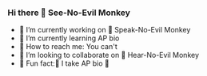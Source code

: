 ### Hi there 🙈 See-No-Evil Monkey


- 🐒 I’m currently working on 🙊 Speak-No-Evil Monkey
- 🐒 I’m currently learning AP bio
- 🐒 How to reach me: You can't 
- 🐒 I’m looking to collaborate on 🙉 Hear-No-Evil Monkey
- 🐒 Fun fact:🐒 I take AP bio 🐒
